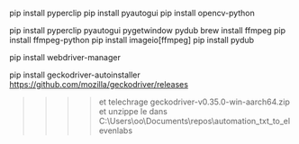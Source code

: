 pip install pyperclip
pip install pyautogui
pip install opencv-python

pip install pyperclip pyautogui pygetwindow pydub
brew install ffmpeg
pip install ffmpeg-python
pip install imageio[ffmpeg]
pip install pydub


pip install webdriver-manager

pip install geckodriver-autoinstaller
https://github.com/mozilla/geckodriver/releases  
>>>>et telechrage geckodriver-v0.35.0-win-aarch64.zip et unzippe le dans C:\Users\oo\Documents\repos\automation_txt_to_elevenlabs

